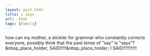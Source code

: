 ```yaml
---
layout: post.html
title: i says
url: .html
tags: [Family]
---
```

how can my mother, a stickler for grammar who constantly corrects everyone, possibly think that the past tense of "say" is "says"?&nbsp_place_holder; SAID!!!!!&nbsp_place_holder; I SAID!!!!!!!!!!! 

